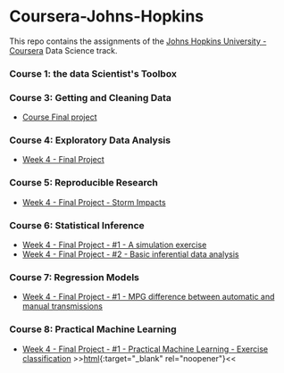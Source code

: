 # Coursera-Johns-Hopkins

This repo contains the assignments of the [Johns Hopkins University - Coursera](https://www.coursera.org/jhu) Data Science track.
<br/>

### Course 1: the data Scientist's Toolbox 

### Course 3: Getting and Cleaning Data

- [Course Final project](03-Getting-and-Cleaning-Data)

### Course 4: Exploratory Data Analysis

- [Week 4 - Final Project](04-Exploratory-Data-Analysis-Week4-Project)

### Course 5: Reproducible Research

- [Week 4 - Final Project - Storm Impacts](05-Reproducible-Research-Week4b-Project2-Storm)

### Course 6: Statistical Inference

- [Week 4 - Final Project - #1 - A simulation exercise](06-Statistical-Inference)
- [Week 4 - Final Project - #2 - Basic inferential data analysis](06-Statistical-Inference)

### Course 7:  Regression Models

- [Week 4 - Final Project - #1 - MPG difference between automatic and manual transmissions](07-Regression-Models)

### Course 8:  Practical Machine Learning

- [Week 4 - Final Project - #1 - Practical Machine Learning - Exercise classification](08-Practical-Machine-Learning)  >>[html](http://htmlpreview.github.io/?https://github.com/chris-FR-GitHub/Coursera-Johns-Hopkins/blob/master/08-Practical-Machine-Learning/PracticalML-1-pml.html){:target="_blank" rel="noopener"}<<